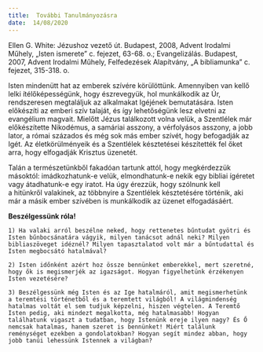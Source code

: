 ```yaml
---
title:  További Tanulmányozásra
date:  14/08/2020
---
```


Ellen G. White: Jézushoz vezető út. Budapest, 2008, Advent Irodalmi Műhely, „Isten ismerete” c. fejezet, 63-68. o.; Evangelizálás. Budapest, 2007, Advent Irodalmi Műhely, Felfedezések Alapítvány, „A bibliamunka” c. fejezet, 315-318. o.

Isten mindenütt hat az emberek szívére körülöttünk. Amennyiben van kellő lelki ítélőképességünk, hogy észrevegyük, hol munkálkodik az Úr, rendszeresen megtaláljuk az alkalmakat Igéjének bemutatására. Isten előkészíti az emberi szív talaját, és így lehetőségünk lesz elvetni az evangélium magvait. Mielőtt Jézus találkozott volna velük, a Szentlélek már előkészítette Nikodémus, a samáriai asszony, a vérfolyásos asszony, a jobb lator, a római százados és még sok más ember szívét, hogy befogadják az Igét. Az életkörülményeik és a Szentlélek késztetései készítették fel őket arra, hogy elfogadják Krisztus üzenetét.

Talán a természetünkből fakadóan tartunk attól, hogy megkérdezzük másoktól: imádkozhatunk-e velük, elmondhatunk-e nekik egy bibliai ígéretet vagy átadhatunk-e egy iratot. Ha úgy érezzük, hogy szólnunk kell a hitünkről valakinek, az többnyire a Szentlélek késztetésére történik, aki már a másik ember szívében is munkálkodik az üzenet elfogadásáért.

**Beszélgessünk róla!**

`1) Ha valaki arról beszélne neked, hogy rettenetes bűntudat gyötri és Isten bűnbocsánatára vágyik, milyen tanácsot adnál neki? Milyen bibliaszöveget idéznél? Milyen tapasztalatod volt már a bűntudattal és Isten megbocsátó hatalmával?`

`2) Isten időnként azért hoz össze bennünket emberekkel, mert szeretné, hogy ők is megismerjék az igazságot. Hogyan figyelhetünk érzékenyen Isten vezetésére?`

`3) Beszélgessünk még Isten és az Ige hatalmáról, amit megismerhetünk a teremtési történetből és a teremtett világból! A világmindenség hatalmas voltát el sem tudjuk képzelni, hiszen végtelen. A Teremtő Isten pedig, aki mindezt megalkotta, még hatalmasabb! Hogyan találhatunk vigaszt a tudatban, hogy Istenünk ereje ilyen nagy? És Ő nemcsak hatalmas, hanem szeret is bennünket! Miért találunk reménységet ezekben a gondolatokban? Hogyan segít mindez abban, hogy jobb tanúi lehessünk Istennek a világban?`